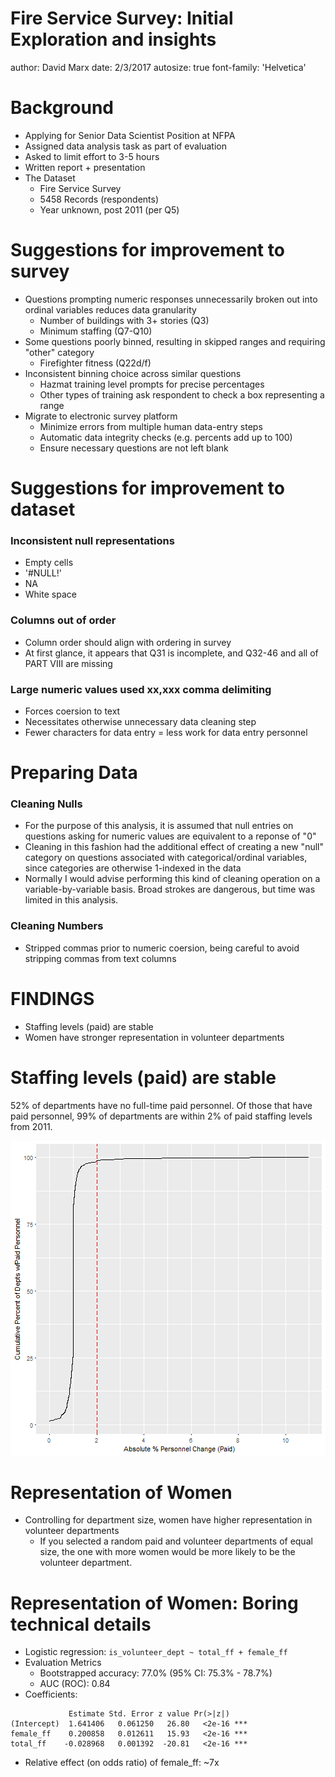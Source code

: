 Fire Service Survey: Initial Exploration and insights
========================================================
author: David Marx
date: 2/3/2017
autosize: true
font-family: 'Helvetica'




Background
========================================================

* Applying for Senior Data Scientist Position at NFPA
* Assigned data analysis task as part of evaluation
* Asked to limit effort to 3-5 hours
* Written report + presentation
* The Dataset
  * Fire Service Survey
  * 5458 Records (respondents)
  * Year unknown, post 2011 (per Q5)

Suggestions for improvement to survey
========================================================

* Questions prompting numeric responses unnecessarily broken out into ordinal variables reduces data granularity
  * Number of buildings with 3+ stories (Q3)
  * Minimum staffing (Q7-Q10)
* Some questions poorly binned, resulting in skipped ranges and requiring "other" category
  * Firefighter fitness (Q22d/f)
* Inconsistent binning choice across similar questions
  * Hazmat training level prompts for precise percentages
  * Other types of training ask respondent to check a box representing a range
* Migrate to electronic survey platform
  * Minimize errors from multiple human data-entry steps
  * Automatic data integrity checks (e.g. percents add up to 100)
  * Ensure necessary questions are not left blank


Suggestions for improvement to dataset
========================================================

### Inconsistent null representations
* Empty cells
* '#NULL!'
* NA
* White space
### Columns out of order
  * Column order should align with ordering in survey
  * At first glance, it appears that Q31 is incomplete, and Q32-46 and all of PART VIII are missing
  
### Large numeric values used xx,xxx comma delimiting
* Forces coersion to text
* Necessitates otherwise unnecessary data cleaning step
* Fewer characters for data entry = less work for data entry personnel

Preparing Data
========================================================
### Cleaning Nulls
* For the purpose of this analysis, it is assumed that null entries on questions asking for numeric values are equivalent to a reponse of "0"
* Cleaning in this fashion had the additional effect of creating a new "null" category on questions associated with categorical/ordinal variables, since categories are otherwise 1-indexed in the data
* Normally I would advise performing this kind of cleaning operation on a variable-by-variable basis. Broad strokes are dangerous, but time was limited in this analysis.

### Cleaning Numbers
* Stripped commas prior to numeric coersion, being careful to avoid stripping 
  commas from text columns

FINDINGS
========================================================

* Staffing levels (paid) are stable
* Women have stronger representation in volunteer departments


Staffing levels (paid) are stable
========================================================

52% of departments have no full-time paid personnel. Of those that have paid personnel, 99% of departments are within 2% of paid staffing levels from 2011. 


![plot of chunk unnamed-chunk-2](presentation-figure/unnamed-chunk-2-1.png)

Representation of Women
========================================================

* Controlling for department size, women have higher representation in volunteer departments
  * If you selected a random paid and volunteer departments of equal size, the one with more women would be more likely to be the volunteer department.

Representation of Women: Boring technical details
========================================================

* Logistic regression: `is_volunteer_dept ~ total_ff + female_ff`
* Evaluation Metrics
  * Bootstrapped accuracy: 77.0% (95% CI: 75.3% - 78.7%)
  * AUC (ROC): 0.84
* Coefficients:

```
             Estimate Std. Error z value Pr(>|z|)    
(Intercept)  1.641406   0.061250   26.80   <2e-16 ***
female_ff    0.200858   0.012611   15.93   <2e-16 ***
total_ff    -0.028968   0.001392  -20.81   <2e-16 ***
```  

* Relative effect (on odds ratio) of female_ff: ~7x
